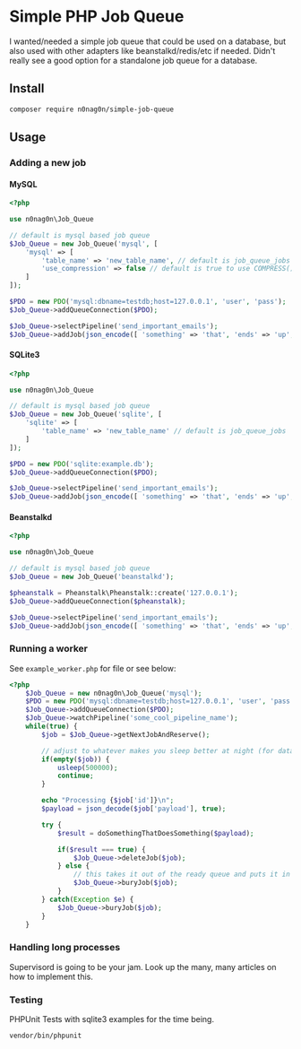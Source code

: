 # Simple PHP Job Queue
I wanted/needed a simple job queue that could be used on a database, but also used with other adapters like beanstalkd/redis/etc if needed. Didn't really see a good option for a standalone job queue for a database.

## Install
```bash
composer require n0nag0n/simple-job-queue
```

## Usage
### Adding a new job
#### MySQL
```php
<?php

use n0nag0n\Job_Queue

// default is mysql based job queue
$Job_Queue = new Job_Queue('mysql', [
	'mysql' => [
		'table_name' => 'new_table_name', // default is job_queue_jobs
		'use_compression' => false // default is true to use COMPRESS() and UNCOMPRESS() for payload
	]
]);

$PDO = new PDO('mysql:dbname=testdb;host=127.0.0.1', 'user', 'pass');
$Job_Queue->addQueueConnection($PDO);

$Job_Queue->selectPipeline('send_important_emails');
$Job_Queue->addJob(json_encode([ 'something' => 'that', 'ends' => 'up', 'a' => 'string' ]));
```

#### SQLite3
```php
<?php

use n0nag0n\Job_Queue

// default is mysql based job queue
$Job_Queue = new Job_Queue('sqlite', [
	'sqlite' => [
		'table_name' => 'new_table_name' // default is job_queue_jobs
	]
]);

$PDO = new PDO('sqlite:example.db');
$Job_Queue->addQueueConnection($PDO);

$Job_Queue->selectPipeline('send_important_emails');
$Job_Queue->addJob(json_encode([ 'something' => 'that', 'ends' => 'up', 'a' => 'string' ]));
```

#### Beanstalkd
```php
<?php

use n0nag0n\Job_Queue

// default is mysql based job queue
$Job_Queue = new Job_Queue('beanstalkd');

$pheanstalk = Pheanstalk\Pheanstalk::create('127.0.0.1');
$Job_Queue->addQueueConnection($pheanstalk);

$Job_Queue->selectPipeline('send_important_emails');
$Job_Queue->addJob(json_encode([ 'something' => 'that', 'ends' => 'up', 'a' => 'string' ]));
```

### Running a worker
See `example_worker.php` for file or see below:
```php
<?php
	$Job_Queue = new n0nag0n\Job_Queue('mysql');
	$PDO = new PDO('mysql:dbname=testdb;host=127.0.0.1', 'user', 'pass');
	$Job_Queue->addQueueConnection($PDO);
	$Job_Queue->watchPipeline('some_cool_pipeline_name');
	while(true) {
		$job = $Job_Queue->getNextJobAndReserve();

		// adjust to whatever makes you sleep better at night (for database queues only, beanstalkd does not need this if statement)
		if(empty($job)) {
			usleep(500000);
			continue;
		}

		echo "Processing {$job['id']}\n";
		$payload = json_decode($job['payload'], true);

		try {
			$result = doSomethingThatDoesSomething($payload);

			if($result === true) {
				$Job_Queue->deleteJob($job);
			} else {
				// this takes it out of the ready queue and puts it in another queue that can be picked up and "kicked" later.
				$Job_Queue->buryJob($job);
			}
		} catch(Exception $e) {
			$Job_Queue->buryJob($job);
		}
	}
```

### Handling long processes
Supervisord is going to be your jam. Look up the many, many articles on how to implement this.

### Testing
PHPUnit Tests with sqlite3 examples for the time being.
```
vendor/bin/phpunit
```